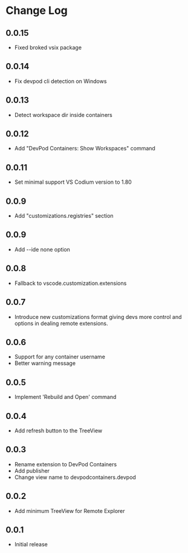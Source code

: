 # Change Log

## 0.0.15

- Fixed broked vsix package

## 0.0.14

- Fix devpod cli detection on Windows

## 0.0.13

- Detect workspace dir inside containers

## 0.0.12

- Add "DevPod Containers: Show Workspaces" command

## 0.0.11

- Set minimal support VS Codium version to 1.80

## 0.0.9

- Add "customizations.registries" section

## 0.0.9

- Add --ide none option

## 0.0.8

- Fallback to vscode.customization.extensions

## 0.0.7

- Introduce new customizations format giving devs more control and options in dealing remote extensions.

## 0.0.6

- Support for any container username 
- Better warning message

## 0.0.5

- Implement 'Rebuild and Open' command

## 0.0.4

- Add refresh button to the TreeView

## 0.0.3

- Rename extension to DevPod Containers
- Add publisher
- Change view name to devpodcontainers.devpod

## 0.0.2

- Add minimum TreeView for Remote Explorer

## 0.0.1

- Initial release